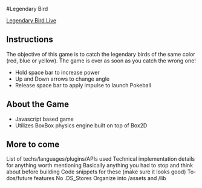 #Legendary Bird

[Legendary Bird Live][githubPages]

[githubPages]: https://veechau.github.io/

## Instructions

The objective of this game is to catch the legendary birds of the same color (red, blue or yellow). The game is over as soon as you catch the wrong one!
- Hold space bar to increase power
- Up and Down arrows to change angle
- Release space bar to apply impulse to launch Pokeball

## About the Game
- Javascript based game
- Utilizes BoxBox physics engine built on top of Box2D

## More to come
List of techs/languages/plugins/APIs used
Technical implementation details for anything worth mentioning
Basically anything you had to stop and think about before building
Code snippets for these (make sure it looks good)
To-dos/future features
No .DS_Stores
Organize into /assets and /lib

